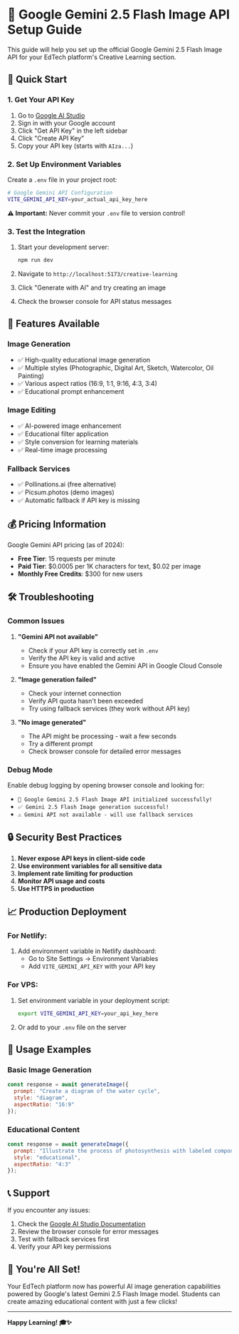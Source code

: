 # 🤖 Google Gemini 2.5 Flash Image API Setup Guide

This guide will help you set up the official Google Gemini 2.5 Flash Image API for your EdTech platform's Creative Learning section.

## 🚀 **Quick Start**

### 1. **Get Your API Key**

1. Go to [Google AI Studio](https://aistudio.google.com/)
2. Sign in with your Google account
3. Click "Get API Key" in the left sidebar
4. Click "Create API Key" 
5. Copy your API key (starts with `AIza...`)

### 2. **Set Up Environment Variables**

Create a `.env` file in your project root:

```bash
# Google Gemini API Configuration
VITE_GEMINI_API_KEY=your_actual_api_key_here
```

**⚠️ Important:** Never commit your `.env` file to version control!

### 3. **Test the Integration**

1. Start your development server:
   ```bash
   npm run dev
   ```

2. Navigate to `http://localhost:5173/creative-learning`

3. Click "Generate with AI" and try creating an image

4. Check the browser console for API status messages

## 🔧 **Features Available**

### **Image Generation**
- ✅ High-quality educational image generation
- ✅ Multiple styles (Photographic, Digital Art, Sketch, Watercolor, Oil Painting)
- ✅ Various aspect ratios (16:9, 1:1, 9:16, 4:3, 3:4)
- ✅ Educational prompt enhancement

### **Image Editing**
- ✅ AI-powered image enhancement
- ✅ Educational filter application
- ✅ Style conversion for learning materials
- ✅ Real-time image processing

### **Fallback Services**
- ✅ Pollinations.ai (free alternative)
- ✅ Picsum.photos (demo images)
- ✅ Automatic fallback if API key is missing

## 💰 **Pricing Information**

Google Gemini API pricing (as of 2024):
- **Free Tier**: 15 requests per minute
- **Paid Tier**: $0.0005 per 1K characters for text, $0.02 per image
- **Monthly Free Credits**: $300 for new users

## 🛠️ **Troubleshooting**

### **Common Issues**

1. **"Gemini API not available"**
   - Check if your API key is correctly set in `.env`
   - Verify the API key is valid and active
   - Ensure you have enabled the Gemini API in Google Cloud Console

2. **"Image generation failed"**
   - Check your internet connection
   - Verify API quota hasn't been exceeded
   - Try using fallback services (they work without API key)

3. **"No image generated"**
   - The API might be processing - wait a few seconds
   - Try a different prompt
   - Check browser console for detailed error messages

### **Debug Mode**

Enable debug logging by opening browser console and looking for:
- `🤖 Google Gemini 2.5 Flash Image API initialized successfully!`
- `✅ Gemini 2.5 Flash Image generation successful!`
- `⚠️ Gemini API not available - will use fallback services`

## 🔒 **Security Best Practices**

1. **Never expose API keys in client-side code**
2. **Use environment variables for all sensitive data**
3. **Implement rate limiting for production**
4. **Monitor API usage and costs**
5. **Use HTTPS in production**

## 📈 **Production Deployment**

### **For Netlify:**
1. Add environment variable in Netlify dashboard:
   - Go to Site Settings → Environment Variables
   - Add `VITE_GEMINI_API_KEY` with your API key

### **For VPS:**
1. Set environment variable in your deployment script:
   ```bash
   export VITE_GEMINI_API_KEY=your_api_key_here
   ```

2. Or add to your `.env` file on the server

## 🎯 **Usage Examples**

### **Basic Image Generation**
```javascript
const response = await generateImage({
  prompt: "Create a diagram of the water cycle",
  style: "diagram",
  aspectRatio: "16:9"
});
```

### **Educational Content**
```javascript
const response = await generateImage({
  prompt: "Illustrate the process of photosynthesis with labeled components",
  style: "educational",
  aspectRatio: "4:3"
});
```

## 📞 **Support**

If you encounter any issues:

1. Check the [Google AI Studio Documentation](https://ai.google.dev/docs)
2. Review the browser console for error messages
3. Test with fallback services first
4. Verify your API key permissions

## 🎉 **You're All Set!**

Your EdTech platform now has powerful AI image generation capabilities powered by Google's latest Gemini 2.5 Flash Image model. Students can create amazing educational content with just a few clicks!

---

**Happy Learning! 🎓✨**

